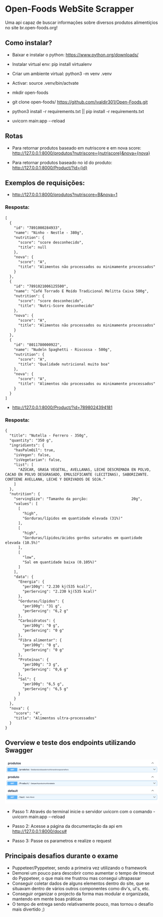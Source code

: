 
# Open-Foods WebSite Scrapper

Uma api capaz de buscar informações sobre diversos produtos alimentíçios no site br.open-foods.org!

## Como instalar?

- Baixar e instalar o python: https://www.python.org/downloads/
- Instalar virtual env: pip install virtualenv
- Criar um ambiente virtual: python3 -m venv .venv
- Activar: source .venv/bin/actvate

- mkdir open-foods
- git clone open-foods/ https://github.com/ivaldir301/Open-Foods.git
- python3 install -r requirements.txt || pip install -r requirements.txt
- uvicorn main:app --reload

## Rotas

- Para retornar produtos baseado em nutriscore e em nova score: http://127.0.0.1:8000/produtos?nutriscore={nutriscore}&nova={nova}

- Para retornar produtos baseado no id do produto: http://127.0.0.1:8000/Product/?id={id}

## Exemplos de requisições:

- http://127.0.0.1:8000/produtos?nutriscore=B&nova=1

### Resposta:
```
[
  {
    "id": "7891000284933",
    "name": "Ninho - Nestle - 380g",
    "nutrition": {
      "score": "score desconhecido",
      "title": null
    },
    "nova": {
      "score": "A",
      "title": "Alimentos não processados ou minimamente processados"
    }
  },
  {
    "id": "7891021006125500",
    "name": "Café Torrado E Moído Tradicional Melitta Caixa 500g",
    "nutrition": {
      "score": "score desconhecido",
      "title": "Nutri-Score desconhecido"
    },
    "nova": {
      "score": "A",
      "title": "Alimentos não processados ou minimamente processados"
    }
  },
  {
    "id": "8011780000922",
    "name": "Nudeln Spaghetti - Riscossa - 500g",
    "nutrition": {
      "score": "A",
      "title": "Qualidade nutricional muito boa"
    },
    "nova": {
      "score": "A",
      "title": "Alimentos não processados ou minimamente processados"
    }
  }
]
```


- http://127.0.0.1:8000/Product/?id=7898024394181

### Resposta:
```
{
  "title": "Nutella - Ferrero - 350g",
  "quantity": "350 g",
  "ingridients": {
    "hasPalmOil": true,
    "isVegan": false,
    "isVegetarian": false,
    "list": [
      "AZÚCAR, GRASA VEGETAL, AVELLANAS, LECHE DESCREMADA EN POLVO, CACAO EN POLVO DESGRASADO, EMULSIFICANTE (LECITINAS), SABORIZANTE. CONTIENE AVELLANA, LECHE Y DERIVADOS DE SOJA."
    ]
  },
  "nutrition": {
    "servingSize": "Tamanho da porção:                    20g",
    "values": [
      [
        "high",
        "Gorduras/lípidos em quantidade elevada (31%)"
      ],
      [
        "high",
        "Gorduras/lípidos/ácidos gordos saturados em quantidade elevada (10.5%)"
      ],
      [
        "low",
        "Sal em quantidade baixa (0.105%)"
      ]
    ],
    "data": {
      "Energia": {
        "per100g": "2.230 kj(535 kcal)",
        "perServing": "2.230 kj(535 kcal)"
      },
      "Gorduras/lípidos": {
        "per100g": "31 g",
        "perServing": "6,2 g"
      },
      "Carboidratos": {
        "per100g": "0 g",
        "perServing": "0 g"
      },
      "Fibra alimentar": {
        "per100g": "0 g",
        "perServing": "0 g"
      },
      "Proteínas": {
        "per100g": "3 g",
        "perServing": "0,6 g"
      },
      "Sal": {
        "per100g": "6,5 g",
        "perServing": "6,5 g"
      }
    }
  },
  "nova": {
    "score": "4",
    "title": "Alimentos ultra-processados"
  }
}
```



## Overview e teste dos endpoints utilizando Swagger

![alt text](media/endpoints.png?raw=true)


- Passo 1: Através do terminal inicie o servidor uvicorn com o comando - uvicorn main:app --reload

- Passo 2: Acesse a página da documentação da api em http://127.0.0.1:8000/docs#

- Passo 3: Passe os parametros e realize o request

## Principais desafios durante o exame

- Puppeteer/Pyppeteer, sendo a primeira vez utilizando o framework
- Demorei um pouco para descobrir como aumentar o tempo de timeout do Pyppeteer, o que mais me frustrou mas consegui ultrapassar
- Conseguir coletar dados de alguns elementos dentro do site, que se situavam dentro de vários outros componentes como div's, ul's, etc.
- Conseguir organizar o projecto da forma mas modular e organizada, mantendo em mente boas práticas 
- O tempo de entrega sendo relativamente pouco, mas tornou o desafio mais divertido ;)

